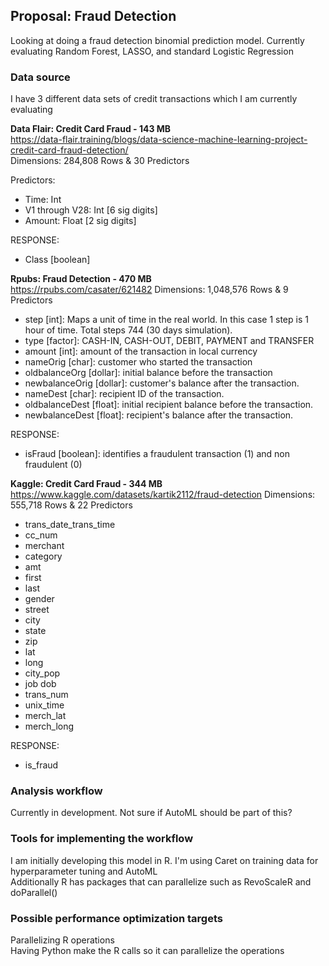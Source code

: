 ## Proposal: Fraud Detection

Looking at doing a fraud detection binomial prediction model. Currently evaluating Random Forest, LASSO, and standard Logistic Regression


### Data source  
I have 3 different data sets of credit transactions which I am currently evaluating  
  
**Data Flair: Credit Card Fraud - 143 MB**  
https://data-flair.training/blogs/data-science-machine-learning-project-credit-card-fraud-detection/  
Dimensions: 284,808 Rows & 30 Predictors  
 
Predictors: 
* Time: Int
* V1 through V28: Int [6 sig digits]
* Amount: Float [2 sig digits]

RESPONSE:
* Class [boolean]


**Rpubs: Fraud Detection - 470 MB**  
https://rpubs.com/casater/621482
Dimensions: 1,048,576 Rows & 9 Predictors

* step [int]: Maps a unit of time in the real world. In this case 1 step is 1 hour of time. Total steps 744 (30 days simulation).
* type [factor]: CASH-IN, CASH-OUT, DEBIT, PAYMENT and TRANSFER
* amount [int]: amount of the transaction in local currency
* nameOrig [char]: customer who started the transaction
* oldbalanceOrg [dollar]: initial balance before the transaction
* newbalanceOrig [dollar]: customer's balance after the transaction.
* nameDest [char]: recipient ID of the transaction.
* oldbalanceDest [float]: initial recipient balance before the transaction.
* newbalanceDest [float]: recipient's balance after the transaction.

RESPONSE:
* isFraud [boolean]: identifies a fraudulent transaction (1) and non fraudulent (0)
  
  
**Kaggle: Credit Card Fraud - 344 MB**  
https://www.kaggle.com/datasets/kartik2112/fraud-detection
Dimensions: 555,718 Rows & 22 Predictors

* trans_date_trans_time
* cc_num
* merchant
* category
* amt
* first
* last
* gender
* street
* city
* state
* zip
* lat
* long
* city_pop
* job	dob  
* trans_num  
* unix_time  
* merch_lat  
* merch_long  

RESPONSE:
* is_fraud  
  

### Analysis workflow  
Currently in development. Not sure if AutoML should be part of this?

### Tools for implementing the workflow  
I am initially developing this model in R. I'm using Caret on training data for hyperparameter tuning and AutoML  
Additionally R has packages that can parallelize such as RevoScaleR and doParallel()  


### Possible performance optimization targets  
Parallelizing R operations  
Having Python make the R calls so it can parallelize the operations  


